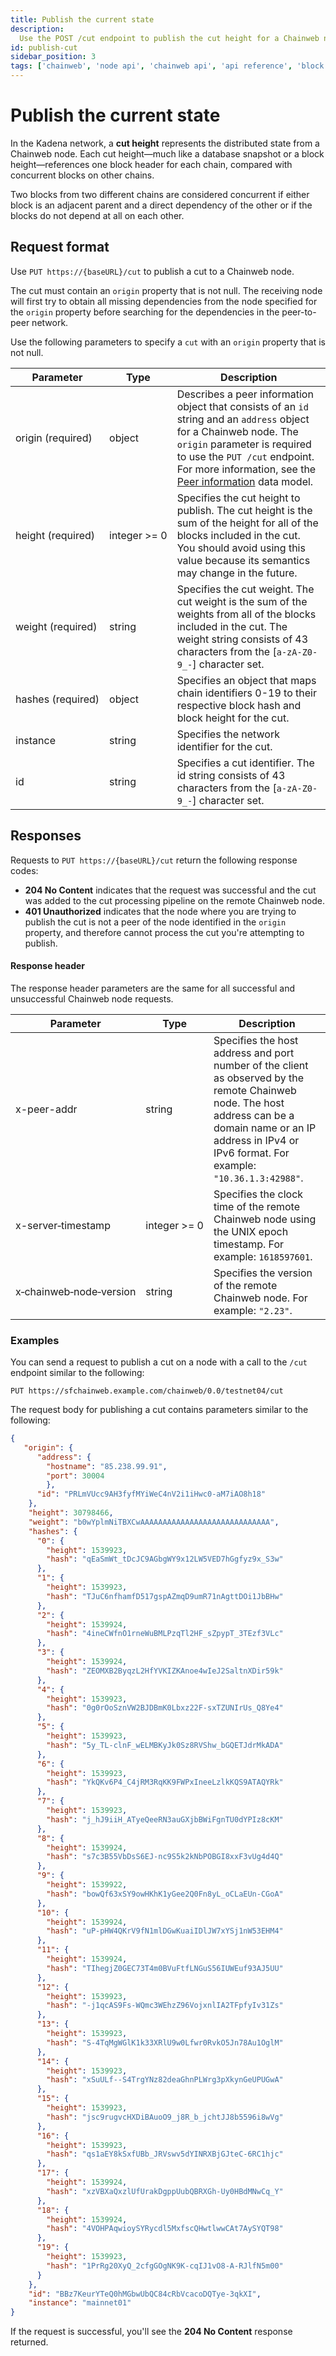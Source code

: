 ```yaml
---
title: Publish the current state
description:
  Use the POST /cut endpoint to publish the cut height for a Chainweb node.
id: publish-cut
sidebar_position: 3
tags: ['chainweb', 'node api', 'chainweb api', 'api reference', 'block height cut']
---
```


# Publish the current state

In the Kadena network, a **cut height** represents the distributed state from a Chainweb node. 
Each cut height—much like a database snapshot or a block height—references one block header for each chain, compared with concurrent blocks on other chains.

Two blocks from two different chains are considered concurrent if either block is an adjacent parent and a direct dependency of the other or if the blocks do not depend at all on each other.

## Request format

Use `PUT https://{baseURL}/cut` to publish a cut to a Chainweb node.

The cut must contain an `origin` property that is not null. 
The receiving node will first try to obtain all missing dependencies from the node specified for the `origin` property before searching for the dependencies in the peer-to-peer network.

Use the following parameters to specify a `cut` with an `origin` property that is not null.

| Parameter | Type | Description
| --------- | ---- | -----------
| origin (required) | object | Describes a peer information object that consists of an `id` string and an `address` object for a Chainweb node. The `origin` parameter is required to use the `PUT /cut` endpoint. For more information, see the [Peer information](/reference/chainweb-api/data-models#peer-information-modelh-1716301923) data model.
| height&nbsp;(required) | integer&nbsp;>=&nbsp;0 | Specifies the cut height to publish. The cut height is the sum of the height for all of the blocks included in the cut. You should avoid using this value because its semantics may change in the future.
| weight&nbsp;(required) | string| Specifies the cut weight. The cut weight is the sum of the weights from all of the blocks included in the cut. The weight string consists of 43 characters from the [`a-zA-Z0-9_-`] character set.
| hashes&nbsp;(required) | object | Specifies an object that maps chain identifiers 0-19 to their respective block hash and block height for the cut.
| instance | string | Specifies the network identifier for the cut.
| id | string | Specifies a cut identifier. The id string consists of 43 characters from the [`a-zA-Z0-9_-`] character set.

## Responses

Requests to `PUT https://{baseURL}/cut` return the following response codes:

- **204 No Content** indicates that the request was successful and the cut was added to the cut processing pipeline on the remote Chainweb node.
- **401 Unauthorized** indicates that the node where you are trying to publish the cut is not a peer of the node identified in the `origin` property, and therefore cannot process the cut you're attempting to publish.

#### Response header

The response header parameters are the same for all successful and unsuccessful Chainweb node requests.

| Parameter | Type | Description
| --------- | ---- | -----------
| x-peer-addr	| string | Specifies the host address and port number of the client as observed by the remote Chainweb node. The host address can be a domain name or an IP address in IPv4 or IPv6 format. For example: `"10.36.1.3:42988"`.
| x-server&#8209;timestamp | integer&nbsp;>=&nbsp;0 | Specifies the clock time of the remote Chainweb node using the UNIX epoch timestamp. For example: `1618597601`.
| x&#8209;chainweb&#8209;node&#8209;version	| string | Specifies the version of the remote Chainweb node. For example: `"2.23"`.

### Examples

You can send a request to publish a cut on a node with a call to the `/cut` endpoint similar to the following:

```Postman
PUT https://sfchainweb.example.com/chainweb/0.0/testnet04/cut
```

The request body for publishing a cut contains parameters similar to the following:

```json
{
   "origin": {
      "address": {
        "hostname": "85.238.99.91",
        "port": 30004
        },
      "id": "PRLmVUcc9AH3fyfMYiWeC4nV2i1iHwc0-aM7iAO8h18"
    },
    "height": 30798466,
    "weight": "b0wYplmNiTBXCwAAAAAAAAAAAAAAAAAAAAAAAAAAAAA",
    "hashes": {
      "0": {
        "height": 1539923,
        "hash": "qEaSmWt_tDcJC9AGbgWY9x12LW5VED7hGgfyz9x_S3w"
      },
      "1": {
        "height": 1539923,
        "hash": "TJuC6nfhamfD517gspAZmqD9umR71nAgttDOi1JbBHw"
      },
      "2": {
        "height": 1539924,
        "hash": "4ineCWfnO1rneWuBMLPzqTl2HF_sZpypT_3TEzf3VLc"
      },
      "3": {
        "height": 1539924,
        "hash": "ZEOMXB2ByqzL2HfYVKIZKAnoe4wIeJ2SaltnXDir59k"
      },
      "4": {
        "height": 1539923,
        "hash": "0g0rOoSznVW2BJDBmK0Lbxz22F-sxTZUNIrUs_Q8Ye4"
      },
      "5": {
        "height": 1539923,
        "hash": "5y_TL-clnF_wELMBKyJk0Sz8RVShw_bGQETJdrMkADA"
      },
      "6": {
        "height": 1539923,
        "hash": "YkQKv6P4_C4jRM3RqKK9FWPxIneeLzlkKQS9ATAQYRk"
      },
      "7": {
        "height": 1539923,
        "hash": "j_hJ9iiH_ATyeQeeRN3auGXjbBWiFgnTU0dYPIz8cKM"
      },
      "8": {
        "height": 1539924,
        "hash": "s7c3B55VbDsS6EJ-nc9S5k2kNbPOBGI8xxF3vUg4d4Q"
      },
      "9": {
        "height": 1539922,
        "hash": "bowQf63xSY9owHKhK1yGee2Q0Fn8yL_oCLaEUn-CGoA"
      },
      "10": {
        "height": 1539924,
        "hash": "uP-pHW4QKrV9fN1mlDGwKuaiIDlJW7xYSj1nW53EHM4"
      },
      "11": {
        "height": 1539924,
        "hash": "TIhegjZ0GEC73T4m0BVuFtfLNGuS56IUWEuf93AJ5UU"
      },
      "12": {
        "height": 1539923,
        "hash": "-j1qcAS9Fs-WQmc3WEhzZ96VojxnlIA2TFpfyIv31Zs"
      },
      "13": {
        "height": 1539923,
        "hash": "S-4TqMgWGlK1k33XRlU9w0Lfwr0RvkO5Jn78Au1OglM"
      },
      "14": {
        "height": 1539923,
        "hash": "xSuULf--S4TrgYNz82deaGhnPLWrg3pXkynGeUPUGwA"
      },
      "15": {
        "height": 1539923,
        "hash": "jsc9rugvcHXDiBAuoO9_j8R_b_jchtJJ8b5596i8wVg"
      },
      "16": {
        "height": 1539923,
        "hash": "qs1aEY8kSxfUBb_JRVswv5dYINRXBjGJteC-6RC1hjc"
      },
      "17": {
        "height": 1539924,
        "hash": "xzVBXaQxzlUfUrakDgppUubQBRXGh-Uy0HBdMNwCq_Y"
      },
      "18": {
        "height": 1539924,
        "hash": "4VOHPAqwioySYRycdl5MxfscQHwtlwwCAt7AySYQT98"
      },
      "19": {
        "height": 1539923,
        "hash": "1PrRg20XyQ_2cfgGOgNK9K-cqIJ1vO8-A-RJlfN5m00"
      }
    },
    "id": "BBz7KeurYTeQ0hMGbwUbQC84cRbVcacoDQTye-3qkXI",
    "instance": "mainnet01"
}
```

If the request is successful, you'll see the **204 No Content** response returned.